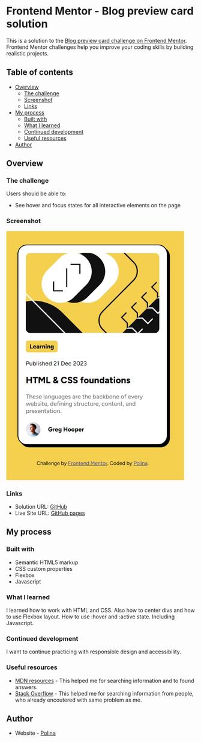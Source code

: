 # Frontend Mentor - Blog preview card solution

This is a solution to the [Blog preview card challenge on Frontend Mentor](https://www.frontendmentor.io/challenges/blog-preview-card-ckPaj01IcS). Frontend Mentor challenges help you improve your coding skills by building realistic projects. 

## Table of contents

- [Overview](#overview)
  - [The challenge](#the-challenge)
  - [Screenshot](#screenshot)
  - [Links](#links)
- [My process](#my-process)
  - [Built with](#built-with)
  - [What I learned](#what-i-learned)
  - [Continued development](#continued-development)
  - [Useful resources](#useful-resources)
- [Author](#author)

## Overview

### The challenge

Users should be able to:

- See hover and focus states for all interactive elements on the page

### Screenshot

![Image](./resources/images/preview-card-screenshot.jpg)

### Links

- Solution URL: [GitHub](https://github.com/polinagusakova/Blog-preview-card)
- Live Site URL: [GitHub pages](https://polinagusakova.github.io/Blog-preview-card/)

## My process

### Built with

- Semantic HTML5 markup
- CSS custom properties
- Flexbox
- Javascript

### What I learned

I learned how to work with HTML and CSS. Also how to center divs and how to use Flexbox layout. How to use :hover and :active state.
Including Javascript.

### Continued development

I want to continue practicing with responsible design and accessibility.

### Useful resources

- [MDN resources](https://developer.mozilla.org/en-US/) - This helped me for searching information and to found answers.
- [Stack Overflow](https://stackoverflow.co/) - This helped me for searching information from people, who already encoutered with same problem as me.

## Author

- Website - [Polina](https://github.com/polinagusakova)
